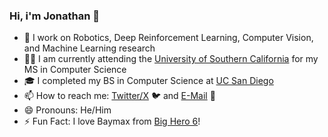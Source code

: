 ### Hi, i'm Jonathan 👋

- 🤖 I work on Robotics, Deep Reinforcement Learning, Computer Vision, and Machine Learning research
- ✌🏻 I am currently attending the [University of Southern California](https://www.usc.edu/) for my MS in Computer Science
- 🎓 I completed my BS in Computer Science at [UC San Diego](https://ucsd.edu/)
- 📫 How to reach me: [Twitter/X](https://twitter.com/jonzamora_ai) 🐦 and [E-Mail](mailto:jonathan.zamora@usc.edu) 📧
- 😄 Pronouns: He/Him
- ⚡ Fun Fact: I love Baymax from [Big Hero 6](https://www.imdb.com/title/tt2245084/)!
